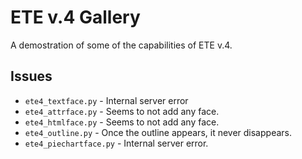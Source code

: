# ETE v.4 Gallery

A demostration of some of the capabilities of ETE v.4.


## Issues

- `ete4_textface.py` - Internal server error
- `ete4_attrface.py` - Seems to not add any face.
- `ete4_htmlface.py` - Seems to not add any face.
- `ete4_outline.py` - Once the outline appears, it never disappears.
- `ete4_piechartface.py` - Internal server error.
